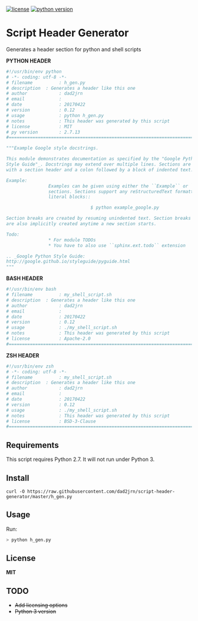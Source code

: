 [![license](https://img.shields.io/badge/license-GPL%20(%3E%3D3)-blue.svg)](https://opensource.org/licenses/gpl-license)  [![python version](https://img.shields.io/badge/python-3.9.2-red.svg)](https://www.python.org/downloads/release/python-392/)


# Script Header Generator
Generates a header section for python and shell scripts

**PYTHON HEADER**
```python
#!/usr/bin/env python
# -*- coding: utf-8 -*-
# filename          : h_gen.py
# description  : Generates a header like this one
# author            : dad2jrn
# email             :
# date              : 20170422
# version           : 0.12
# usage             : python h_gen.py
# notes             : This header was generated by this script
# license           : MIT
# py version        : 2.7.13
#==============================================================================

"""Example Google style docstrings.

This module demonstrates documentation as specified by the "Google Python
Style Guide"_. Docstrings may extend over multiple lines. Sections are created
with a section header and a colon followed by a block of indented text.

Example:
                Examples can be given using either the ``Example`` or ``Examples``
                sections. Sections support any reStructuredText formatting, including
                literal blocks::

                                $ python example_google.py

Section breaks are created by resuming unindented text. Section breaks
are also implicitly created anytime a new section starts.

Todo:
                * For module TODOs
                * You have to also use ``sphinx.ext.todo`` extension

.. _Google Python Style Guide:
http://google.github.io/styleguide/pyguide.html
"""
```
**BASH HEADER**
```bash
#!/usr/bin/env bash
# filename          : my_shell_script.sh
# description  : Generates a header like this one
# author            : dad2jrn
# email             :
# date              : 20170422
# version           : 0.12
# usage             : ./my_shell_script.sh
# notes             : This header was generated by this script
# license           : Apache-2.0
#==============================================================================
```
**ZSH HEADER**
```bash
#!/usr/bin/env zsh
# -*- coding: utf-8 -*-
# filename          : my_shell_script.sh
# description  : Generates a header like this one
# author            : dad2jrn
# email             :
# date              : 20170422
# version           : 0.12
# usage             : ./my_shell_script.sh
# notes             : This header was generated by this script
# license           : BSD-3-Clause
#==============================================================================
```
## Requirements
This script requires Python 2.7.  It will not run under Python 3.

## Install
```
curl -O https://raw.githubusercontent.com/dad2jrn/script-header-generator/master/h_gen.py
```
## Usage
Run:
```bash
> python h_gen.py
```
## License
**MIT**
## TODO
- ~~Add licensing options~~
- ~~Python 3 version~~